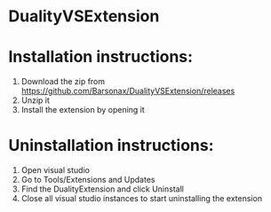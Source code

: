 # DualityVSExtension

# Installation instructions:
1. Download the zip from https://github.com/Barsonax/DualityVSExtension/releases
2. Unzip it
3. Install the extension by opening it

# Uninstallation instructions:
1. Open visual studio
2. Go to Tools/Extensions and Updates
3. Find the DualityExtension and click Uninstall
4. Close all visual studio instances to start uninstalling the extension
